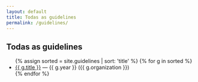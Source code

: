 ```yaml
---
layout: default
title: Todas as guidelines
permalink: /guidelines/
---
```

## Todas as guidelines
<ul>
{% assign sorted = site.guidelines | sort: 'title' %}
{% for g in sorted %}
  <li><a href="{{ g.url | relative_url }}">{{ g.title }}</a> — {{ g.year }} ({{ g.organization }})</li>
{% endfor %}
</ul>
